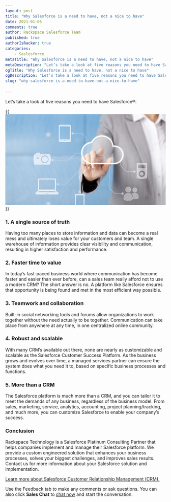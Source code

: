 ```yaml
---
layout: post
title: "Why Salesforce is a need to have, not a nice to have"
date: 2021-01-05
comments: true
author: Rackspace Salesforce Team
published: true
authorIsRacker: true
categories:
    - Saslesforce
metaTitle: "Why Salesforce is a need to have, not a nice to have"
metaDescription: "Let’s take a look at five reasons you need to have Salesforce."
ogTitle: "Why Salesforce is a need to have, not a nice to have"
ogDescription: "Let’s take a look at five reasons you need to have Salesforce."
slug: "why-salesforce-is-a-need-to-have-not-a-nice-to-have"

---
```


Let’s take a look at five reasons you need to have Salesforce&reg;:

<!--more-->

{{<img src="Picture1.png" title="" alt="">}}

### 1. A single source of truth

Having too many places to store information and data can become a real mess and ultimately
loses value for your customers and team. A single warehouse of information provides clear
visibility and communication, resulting in higher satisfaction and performance.

### 2. Faster time to value

In today’s fast-paced business world where communication has become faster and easier than
ever before, can a sales team really afford not to use a modern CRM? The short answer is no.
A platform like Salesforce ensures that opportunity is being found and met in the most
efficient way possible.

### 3. Teamwork and collaboration

Built-in social networking tools and forums allow organizations to work together without
the need actually to be together. Communication can take place from anywhere at any time,
in one centralized online community.

### 4. Robust and scalable

With many CRM’s available out there, none are nearly as customizable and scalable as the
Salesforce Customer Success Platform. As the business grows and evolves over time, a
managed services partner can ensure the system does what you need it to, based on specific
business processes and functions.

### 5. More than a CRM

The Salesforce platform is much more than a CRM, and you can tailor it to meet the demands
of any business, regardless of the business model. From sales, marketing, service,
analytics, accounting, project planning/tracking, and much more, you can customize
Salesforce to enable your company’s success.

### Conclusion

Rackspace Technology is a Salesforce Platinum Consulting Partner that helps companies
implement and manage their Salesforce platform. We provide a custom engineered solution
that enhances your business processes, solves your biggest challenges, and improves sales
results. Contact us for more information about your Salesforce solution and implementation.

<a class="cta blue" id="cta" href="https://www.rackspace.com/applications/salesforce">Learn more about Salesforce Customer Relationship Management (CRM).</a>

Use the Feedback tab to make any comments or ask questions. You can also click
**Sales Chat** to [chat now](https://www.rackspace.com/) and start the conversation.
